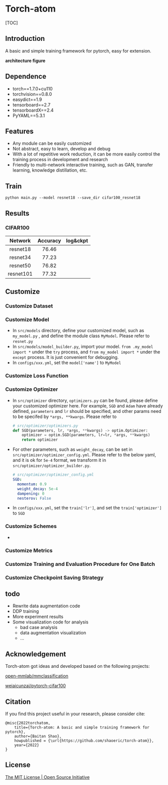 # Torch-atom

[TOC]



## Introduction

A basic and simple training framework for pytorch, easy for extension.

**architecture figure**

## Dependence

- torch==1.7.0+cu110
- torchvision==0.8.0
- easydict==1.9
- tensorboard==2.7
- tensorboardX==2.4
- PyYAML==5.3.1

## Features

- Any module can be easily customized
- Not abstract, easy to learn, develop and debug
- With a lot of repetitive work reduction, it can be more easily control the training process in development and research
- Friendly to multi-network interactive training, such as GAN, transfer learning, knowledge distillation, etc.

## Train

```shell
python main.py --model resnet18 --save_dir cifar100_resnet18
```



## Results

### CIFAR100


|  Network  | Accuracy | log&ckpt |
| :-------: | :------: | :------: |
| resnet18  |  76.46   |          |
| resnet34  |  77.23   |          |
| resnet50  |  76.82   |          |
| resnet101 |  77.32   |          |



## Customize

### Customize Dataset



### Customize Model

- In `src/models` directory, define your customized model, such as `my_model.py` , and define the module class `MyModel`. Please refer to `resnet.py`
- In `src/models/model_builder.py`, import your model. `from .my_model import *` under the `try` process, and `from my_model import *` under the `except` process. It is just convenient for debugging.
- In `configs/xxx.yml`, set the `model['name']` to `MyModel` 

### Customize Loss Function



### Customize Optimizer

- In `src/optimizer` directory, `optimizers.py` can be found, please define your customized optimizer here. For example, `SGD` and `Adam` have already defined, `parameters` and `lr` should be specified, and other params need to be specifed by `*args, **kwargs`. Please refer to

  ```python
  # src/optimizer/optimizers.py
  def SGD(parameters, lr, *args, **kwargs) -> optim.Optimizer:
      optimizer = optim.SGD(parameters, lr=lr, *args, **kwargs)
      return optimizer
  ```

- For other parameters, such as `weight_decay`, can be set in `src/optimizer/optimizer_config.yml`. Please refer to the below yaml, and it is ok for `5e-4` format, we transform it in `src/optimizer/optimizer_builder.py`. 

  ```yaml
  # src/optimizer/optimizer_config.yml
  SGD:
    momentum: 0.9
    weight_decay: 5e-4
    dampening: 0
    nesterov: False
  ```
  
- In `configs/xxx.yml`, set the `train['lr']`, and set the `train['optimizer']` to `SGD`



### Customize Schemes

-  



### Customize Metrics





### Customize Training and Evaluation Procedure for One Batch





### Customize Checkpoint Saving Strategy





## todo

- Rewrite data augmentation code
- DDP training
- More experiment results
- Some visualization code for analysis
  - bad case analysis
  - data augmentation visualization
  - ...



## Acknowledgement

Torch-atom got ideas and developed based on the following projects:

[open-mmlab/mmclassification](https://github.com/open-mmlab/mmclassification)

[weiaicunzai/pytorch-cifar100](https://github.com/weiaicunzai/pytorch-cifar100)



## Citation

If you find this project useful in your research, please consider cite:

```
@misc{2022torchatom,
    title={Torch-atom: A basic and simple training framework for pytorch},
    author={Baitan Shao},
    howpublished = {\url{https://github.com/shaoeric/torch-atom}},
    year={2022}
}
```

## License

[The MIT License | Open Source Initiative](https://opensource.org/licenses/MIT)